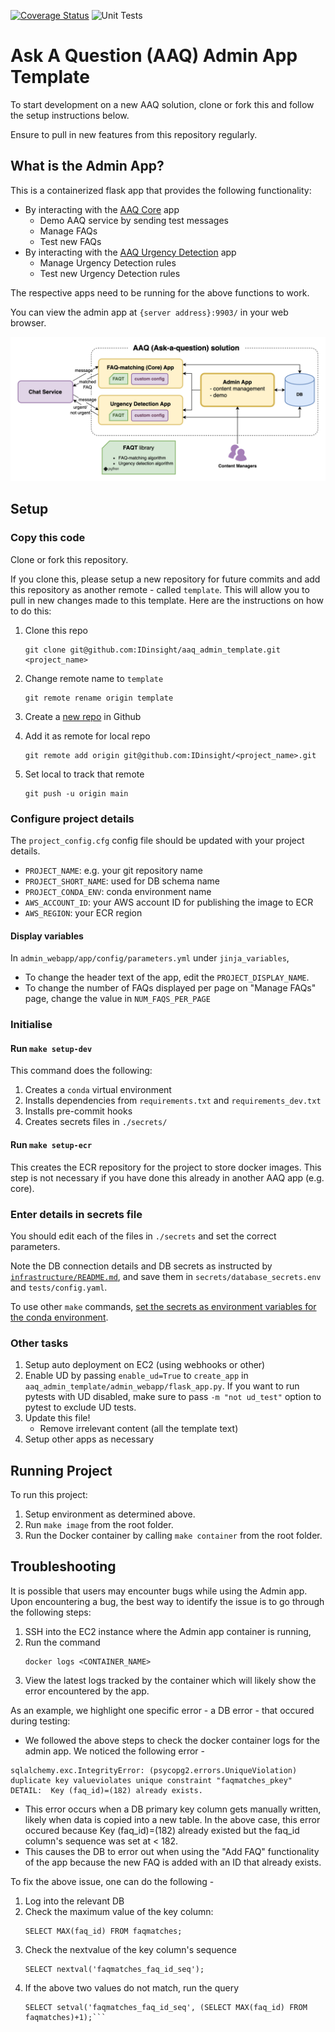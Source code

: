 [![Coverage Status](https://coveralls.io/repos/github/IDinsight/aaq_admin_template/badge.svg?t=VLz2WX)](https://coveralls.io/github/IDinsight/aaq_admin_template)
![Unit Tests](https://github.com/IDinsight/aaq_admin_template/actions/workflows/unittest.yml/badge.svg)

# Ask A Question (AAQ) Admin App Template

To start development on a new AAQ solution, clone or fork this and follow the setup instructions below.

Ensure to pull in new features from this repository regularly.

## What is the Admin App?

This is a containerized flask app that provides the following functionality:

- By interacting with the [AAQ Core](https://github.com/IDinsight/aaq_core_template) app
    -   Demo AAQ service by sending test messages
    -   Manage FAQs
    -   Test new FAQs
- By interacting with the [AAQ Urgency
Detection](https://github.com/IDinsight/aaq_ud_template) app
    -   Manage Urgency Detection rules
    -   Test new Urgency Detection rules

The respective apps need to be running for the above functions to work.

You can view the admin app at `{server address}:9903/` in your web browser.

![AAQ Admin](docs/readme/images/aaq_template-admin.png)

## Setup

### Copy this code

Clone or fork this repository.

If you clone this, please setup a new repository for future commits and add this repository as another remote - called `template`. This will allow you to pull in new changes made to this template. Here are the instructions on how to do this:

1. Clone this repo

    ```
    git clone git@github.com:IDinsight/aaq_admin_template.git <project_name>
    ```

2. Change remote name to `template`

    ```
    git remote rename origin template
    ```

3. Create a [new repo](https://github.com/organizations/IDinsight/repositories/new) in Github
4. Add it as remote for local repo

    ```
    git remote add origin git@github.com:IDinsight/<project_name>.git
    ```

5. Set local to track that remote

    ```
    git push -u origin main
    ```

### Configure project details

The `project_config.cfg` config file should be updated with your project details.

-   `PROJECT_NAME`: e.g. your git repository name
-   `PROJECT_SHORT_NAME`: used for DB schema name
-   `PROJECT_CONDA_ENV`: conda environment name
-   `AWS_ACCOUNT_ID`: your AWS account ID for publishing the image to ECR
-   `AWS_REGION`: your ECR region

#### Display variables
In `admin_webapp/app/config/parameters.yml` under `jinja_variables`,
- To change the header text of the app, edit the `PROJECT_DISPLAY_NAME`.
- To change the number of FAQs displayed per page on "Manage FAQs" page, change the value in `NUM_FAQS_PER_PAGE`

### Initialise

#### Run `make setup-dev`

This command does the following:

1. Creates a `conda` virtual environment
2. Installs dependencies from `requirements.txt` and `requirements_dev.txt`
3. Installs pre-commit hooks
4. Creates secrets files in `./secrets/`

#### Run `make setup-ecr`

This creates the ECR repository for the project to store docker images. This step is not
necessary if you have done this already in another AAQ app (e.g. core).

### Enter details in secrets file

You should edit each of the files in `./secrets` and set the correct parameters.

Note the DB connection details and DB secrets as instructed by
[`infrastructure/README.md`](https://github.com/IDinsight/aaq_core_template/tree/main/infrastructure),
and save them in `secrets/database_secrets.env` and `tests/config.yaml`.

To use other `make` commands, [set the secrets as environment variables for the conda environment](https://docs.conda.io/projects/conda/en/latest/user-guide/tasks/manage-environments.html#saving-environment-variables).

### Other tasks

1. Setup auto deployment on EC2 (using webhooks or other)
2. Enable UD by passing `enable_ud=True` to `create_app` in `aaq_admin_template/admin_webapp/flask_app.py`. If you want to run pytests with UD disabled, make sure to pass `-m "not ud_test"` option to pytest to exclude UD tests.
3. Update this file!
    -   Remove irrelevant content (all the template text)
4. Setup other apps as necessary

## Running Project

To run this project:

1. Setup environment as determined above.
2. Run `make image` from the root folder.
3. Run the Docker container by calling `make container` from the root folder.

## Troubleshooting

It is possible that users may encounter bugs while using the Admin app. Upon encountering a bug, the best way to identify the issue is to go through the following steps:

1. SSH into the EC2 instance where the Admin app container is running,
2. Run the command 
    ```
    docker logs <CONTAINER_NAME>
    ```
3. View the latest logs tracked by the container which will likely show the error encountered by the app.

As an example, we highlight one specific error - a DB error - that occured during testing:

-   We followed the above steps to check the docker container logs for the admin app. We noticed the following error -

```
sqlalchemy.exc.IntegrityError: (psycopg2.errors.UniqueViolation) duplicate key valueviolates unique constraint "faqmatches_pkey"
DETAIL:  Key (faq_id)=(182) already exists.
```

-   This error occurs when a DB primary key column gets manually written, likely when data is copied into a new table. In the above case, this error occured because Key (faq_id)=(182) already existed but the faq_id column's sequence was set at < 182.
-   This causes the DB to error out when using the "Add FAQ" functionality of the app because the new FAQ is added with an ID that already exists.

To fix the above issue, one can do the following -

1. Log into the relevant DB
2. Check the maximum value of the key column: 
    ```
    SELECT MAX(faq_id) FROM faqmatches;
    ```
3. Check the nextvalue of the key column's sequence
    ```
    SELECT nextval('faqmatches_faq_id_seq');
    ```
4. If the above two values do not match, run the query 
    ```
    SELECT setval('faqmatches_faq_id_seq', (SELECT MAX(faq_id) FROM faqmatches)+1);```